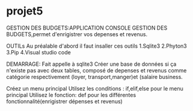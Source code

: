 # projet5
GESTION DES BUDGETS:APPLICATION CONSOLE
GESTION DES BUDGETS,permet d'enrigistrer vos depenses et revenus.

OUTILs
Au préalable d'abord il faut insaller ces outils
1.Sqlite3
2.Phyton3
3.Pip
4.Visual studio code

DEMARRAGE:
Fait appelle à sqlite3
Créer une base de données si ça n'existe pas avec deux tables,
composé de depenses et revenus comme catégorie respectivement
(loyer, transport,manger)et (salaire business.

Créez un menu principal
Utilsez les conditions : if,elif,else pour le menu principal
Utilisez le fonction: def pour les différentes fonctionnalité(enrigistrer dépenses et revenus)

